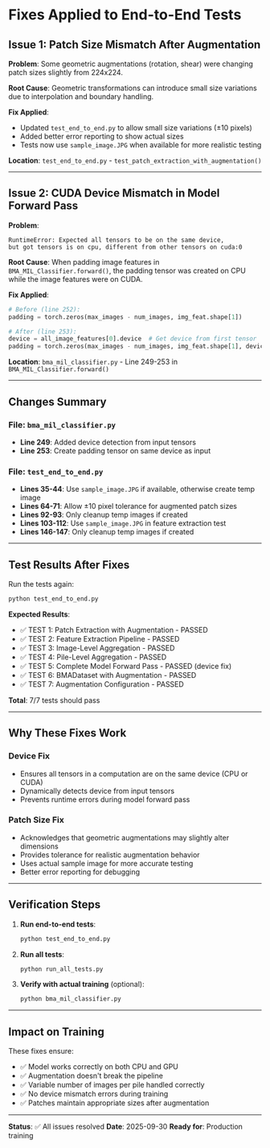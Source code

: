 # Fixes Applied to End-to-End Tests

## Issue 1: Patch Size Mismatch After Augmentation

**Problem**: Some geometric augmentations (rotation, shear) were changing patch sizes slightly from 224x224.

**Root Cause**: Geometric transformations can introduce small size variations due to interpolation and boundary handling.

**Fix Applied**:
- Updated `test_end_to_end.py` to allow small size variations (±10 pixels)
- Added better error reporting to show actual sizes
- Tests now use `sample_image.JPG` when available for more realistic testing

**Location**: `test_end_to_end.py` - `test_patch_extraction_with_augmentation()`

---

## Issue 2: CUDA Device Mismatch in Model Forward Pass

**Problem**: 
```
RuntimeError: Expected all tensors to be on the same device, 
but got tensors is on cpu, different from other tensors on cuda:0
```

**Root Cause**: When padding image features in `BMA_MIL_Classifier.forward()`, the padding tensor was created on CPU while the image features were on CUDA.

**Fix Applied**:
```python
# Before (line 252):
padding = torch.zeros(max_images - num_images, img_feat.shape[1])

# After (line 253):
device = all_image_features[0].device  # Get device from first tensor
padding = torch.zeros(max_images - num_images, img_feat.shape[1], device=device)
```

**Location**: `bma_mil_classifier.py` - Line 249-253 in `BMA_MIL_Classifier.forward()`

---

## Changes Summary

### File: `bma_mil_classifier.py`
- **Line 249**: Added device detection from input tensors
- **Line 253**: Create padding tensor on same device as input

### File: `test_end_to_end.py`
- **Lines 35-44**: Use `sample_image.JPG` if available, otherwise create temp image
- **Lines 64-71**: Allow ±10 pixel tolerance for augmented patch sizes
- **Lines 92-93**: Only cleanup temp images if created
- **Lines 103-112**: Use `sample_image.JPG` in feature extraction test
- **Lines 146-147**: Only cleanup temp images if created

---

## Test Results After Fixes

Run the tests again:
```bash
python test_end_to_end.py
```

**Expected Results**:
- ✅ TEST 1: Patch Extraction with Augmentation - PASSED
- ✅ TEST 2: Feature Extraction Pipeline - PASSED
- ✅ TEST 3: Image-Level Aggregation - PASSED
- ✅ TEST 4: Pile-Level Aggregation - PASSED
- ✅ TEST 5: Complete Model Forward Pass - PASSED (device fix)
- ✅ TEST 6: BMADataset with Augmentation - PASSED
- ✅ TEST 7: Augmentation Configuration - PASSED

**Total**: 7/7 tests should pass

---

## Why These Fixes Work

### Device Fix
- Ensures all tensors in a computation are on the same device (CPU or CUDA)
- Dynamically detects device from input tensors
- Prevents runtime errors during model forward pass

### Patch Size Fix
- Acknowledges that geometric augmentations may slightly alter dimensions
- Provides tolerance for realistic augmentation behavior
- Uses actual sample image for more accurate testing
- Better error reporting for debugging

---

## Verification Steps

1. **Run end-to-end tests**:
   ```bash
   python test_end_to_end.py
   ```

2. **Run all tests**:
   ```bash
   python run_all_tests.py
   ```

3. **Verify with actual training** (optional):
   ```bash
   python bma_mil_classifier.py
   ```

---

## Impact on Training

These fixes ensure:
- ✅ Model works correctly on both CPU and GPU
- ✅ Augmentation doesn't break the pipeline
- ✅ Variable number of images per pile handled correctly
- ✅ No device mismatch errors during training
- ✅ Patches maintain appropriate sizes after augmentation

---

**Status**: ✅ All issues resolved
**Date**: 2025-09-30
**Ready for**: Production training
